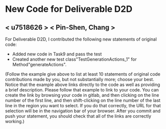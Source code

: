 # New Code for Deliverable D2D

## < u7518626 > < Pin-Shen, Chang >

For Deliverable D2D, I contributed the following new statements of original code:

- Added new code in Task9 and pass the test
- Created another new test class"TestGenerationActions_1" for Method"generateActions".

(Follow the example give above to list at least 10 statements of original code contributions made by you, but not substantially more; choose your best. Notice that the example above links directly to the code as well as providing a brief description.   Please follow that example to link to your code.  You can create the link by browsing your code in gitlab, and then clicking on the line number of the first line, and then shift-clicking on the line number of the last line in the region you want to select.  If you do that correctly, the URL for that selection will be in the navigation bar of your browser.  After you commit and push your statement, you should check that all of the links are correctly working.)
